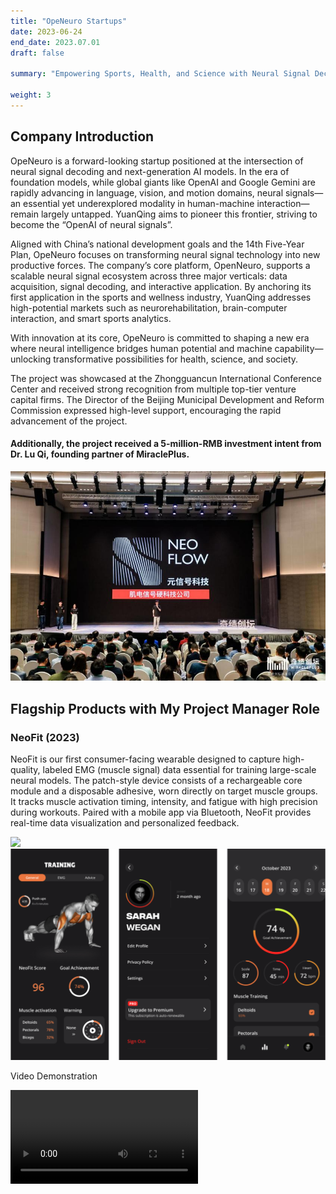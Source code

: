 ```yaml
---
title: "OpeNeuro Startups"
date: 2023-06-24
end_date: 2023.07.01
draft: false

summary: "Empowering Sports, Health, and Science with Neural Signal Decoding"

weight: 3
---
```


## Company Introduction

OpeNeuro is a forward-looking startup positioned at the intersection of neural signal decoding and next-generation AI models. In the era of foundation models, while global giants like OpenAI and Google Gemini are rapidly advancing in language, vision, and motion domains, neural signals—an essential yet underexplored modality in human-machine interaction—remain largely untapped. YuanQing aims to pioneer this frontier, striving to become the “OpenAI of neural signals”.

Aligned with China’s national development goals and the 14th Five-Year Plan, OpeNeuro focuses on transforming neural signal technology into new productive forces. The company’s core platform, OpenNeuro, supports a scalable neural signal ecosystem across three major verticals: data acquisition, signal decoding, and interactive application. By anchoring its first application in the sports and wellness industry, YuanQing addresses high-potential markets such as neurorehabilitation, brain-computer interaction, and smart sports analytics.

With innovation at its core, OpeNeuro is committed to shaping a new era where neural intelligence bridges human potential and machine capability—unlocking transformative possibilities for health, science, and society.

The project was showcased at the Zhongguancun International Conference Center and received strong recognition from multiple top-tier venture capital firms. The Director of the Beijing Municipal Development and Reform Commission expressed high-level support, encouraging the rapid advancement of the project.

#### Additionally, the project received a 5-million-RMB investment intent from Dr. Lu Qi, founding partner of MiraclePlus.

<img src="/images/project/8/1.png" style="max-width:100%"> </img>

## Flagship Products with My Project Manager Role 


###  NeoFit (2023)

NeoFit is our first consumer-facing wearable designed to capture high-quality, labeled EMG (muscle signal) data essential for training large-scale neural models. The patch-style device consists of a rechargeable core module and a disposable adhesive, worn directly on target muscle groups. It tracks muscle activation timing, intensity, and fatigue with high precision during workouts. Paired with a mobile app via Bluetooth, NeoFit provides real-time data visualization and personalized feedback.

<img src="/images/project/8/2.png" style="max-width:100%"> </img>
<img src="/images/project/8/3.png" style="max-width:100%"> </img>

Video Demonstration

<video src="/images/project/8/1.mp4"  controls style="max-width:100%">

### Smart Finger (2024)

Smart Finger is a soft exoskeleton glove for hand rehabilitation, designed to support patients with motor impairments in stroke or injury recovery. It uses a back-mounted motor and elastic tendon system to assist finger flexion and extension, enabling both isolated and coordinated hand movements. The glove supports multiple rehab modes—such as grip training, mirror therapy, and AI-guided exercises—controlled by an onboard processor. Made of breathable elastic fabric, it ensures comfort during extended use. Integrated Bluetooth or Wi-Fi allows remote data tracking and real-time progress monitoring by clinicians, making Smart Finger suitable for both in-clinic and at-home rehabilitation.

<img src="/images/project/8/4.png" style="max-width:100%"> </img>

### NeuroRehab (2025)

NeuroRehab Core is a wearable upper-limb exoskeleton designed to support muscle recovery and motor rehabilitation through real-time sensing and intelligent assistance. The device uses surface-mounted sensors to detect muscle signals and movement patterns, enabling it to respond to the user’s motion intention with timely and adaptive support.

Lightweight, modular, and easy to wear, NeuroRehab Core helps users engage in more effective rehabilitation training—whether recovering from injury, surgery, or neuromuscular conditions. It translates subtle muscle activity into meaningful motion, making recovery smarter, safer, and more personalized.

<img src="/images/project/8/5.png" style="max-width:100%"> </img>

#### More products are currently under development, including our recent collaboration with China-Japan Friendship Hospital on an EMG-based neck rehabilitation device for post-eye-surgery recovery. Stay tuned for future updates... ...
